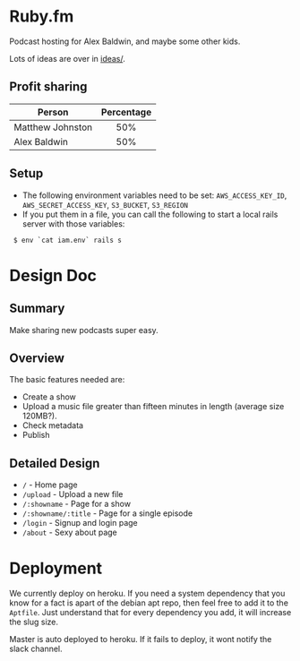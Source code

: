 # Ruby.fm

Podcast hosting for Alex Baldwin, and maybe some other kids.

Lots of ideas are over in [ideas/](https://github.com/simplecasual/namefm/tree/master/ideas).

## Profit sharing

| Person        | Percentage           |
| ------------- |:-------------:|
| Matthew Johnston | 50%      |
| Alex Baldwin     | 50%      |

## Setup

 * The following environment variables need to be set: `AWS_ACCESS_KEY_ID`, `AWS_SECRET_ACCESS_KEY`, `S3_BUCKET`, `S3_REGION`
 * If you put them in a file, you can call the following to start a local rails server with those variables:
```
 $ env `cat iam.env` rails s
```

# Design Doc

## Summary

Make sharing new podcasts super easy.

## Overview

The basic features needed are:

 - Create a show
 - Upload a music file greater than fifteen minutes in length (average size 120MB?).
 - Check metadata
 - Publish

## Detailed Design

 * `/` - Home page
 * `/upload` - Upload a new file
 * `/:showname` - Page for a show
 * `/:showname/:title` - Page for a single episode
 * `/login` - Signup and login page
 * `/about` - Sexy about page

# Deployment

We currently deploy on heroku. If you need a system dependency that you know for
a fact is apart of the debian apt repo, then feel free to add it to the
`Aptfile`. Just understand that for every dependency you add, it will increase
the slug size.

Master is auto deployed to heroku. If it fails to deploy, it wont notify the
slack channel.

